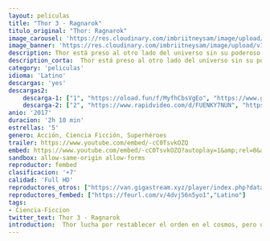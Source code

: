 ```yaml
---
layout: peliculas
title: "Thor 3 - Ragnarok"
titulo_original: "Thor: Ragnarok"
image_carousel: 'https://res.cloudinary.com/imbriitneysam/image/upload/v1543630706/thor-3-poster-min.jpg'
image_banner: 'https://res.cloudinary.com/imbriitneysam/image/upload/v1543630707/thor3-banner-min.jpg'
description: Thor está preso al otro lado del universo sin su poderoso martillo y se enfrenta a una carrera contra el tiempo. Su objetivo es volver a Asgard y parar el Ragnarok porque significaría la destrucción de su planeta natal y el fin de la civilización Asgardiana a manos de una todopoderosa y nueva amenaza, la implacable Hela.
description_corta:  Thor está preso al otro lado del universo sin su poderoso martillo y se enfrenta a una carrera contra el tiempo. Su objetivo es volver a Asgard y parar el Ragnarok porque significaría la destrucción de su planeta natal y el fin de...
category: 'peliculas'
idioma: 'Latino'
descargas: 'yes'
descargas2:
    descarga-1: ["1", "https://oload.fun/f/MyfhCbsVgEo", "https://www.google.com/s2/favicons?domain=openload.co","OpenLoad","https://res.cloudinary.com/imbriitneysam/image/upload/v1541473684/mexico.png", "Latino", "Full HD"]
    descarga-2: ["2", "https://www.rapidvideo.com/d/FUENKY7NUN", "https://www.google.com/s2/favicons?domain=www.rapidvideo.com","RapidVideo","https://res.cloudinary.com/imbriitneysam/image/upload/v1541473684/mexico.png", "Latino", "Full HD"]
anio: '2017'
duracion: '2h 10 min'
estrellas: '5'
genero: Acción, Ciencia Ficción, Superhéroes
trailer: https://www.youtube.com/embed/-cC0TsvkOZQ
embed: https://www.youtube.com/embed/-cC0TsvkOZQ?autoplay=1&amp;rel=0&amp;hd=1&border=0&wmode=opaque&enablejsapi=1&modestbranding=1&controls=1&showinfo=0
sandbox: allow-same-origin allow-forms
reproductor: fembed
clasificacion: '+7'
calidad: 'Full HD'
reproductores_otros: ["https://van.gigastream.xyz/player/index.php?data=4e732ced3463d06de0ca9a15b6153677","Latino","https://streampelis.info/public/dist/index.html?id=2a56de473aa423303c8ea413ed770326","Latino","https://www.zembed.to/public/dist/asteroid.html?id=5d15551e9481880b7489b194cab72df8&title=Thor:%20Ragnarok","Latino","https://gdriveplayer.me/embed2.php?link=VxwONrsm0uX%252BpuHbfaz6Iw8Je5tHjH9j2po5Ee260JH9Oir0%252FvXbNeL93xrY4eAcwDJ9%252BEkj6SDW1udEjifNn5LrMZCk8cW8wTL3FI2Mmr1Gn5iBZ75mF2sXsPyByiaSpgkj4MK4O0mdnoOkllrIIhx3HM907CIS8Lcl1g7LVVpYK6bDirf1IPIukHRC8WV5I%253D","Latino","https://player.premiumstream.live/player.php?id=NDM3OA&sub=","Latino","https://api.cuevana3.io/stream/index.php?file=ek5lbm9xYWNrS0xYMTZLa2xNbkdvY3ZTb3BtZng4TGp6ZFpobGFMUGtPTFJ5SnFUWU5MSzZkUFhZR1JwbTVha25KR1VvcVBWMGVMWWtaYWhvSkhWNTVlWVkyTnBsWlBTc0tTSGtYdW1qK0RVbHc9PQ","Latino","https://mstream.press/t6e5ngpuumcg","Latino"]
reproductores_fembed: ["https://feurl.com/v/4dvj56n5yo1","Latino"]
tags:
- Ciencia-Ficcion
twitter_text: Thor 3 - Ragnarok
introduction:  Thor lucha por restablecer el orden en el cosmos, pero una antigua raza liderada por el vengativo Malekith regresa con el propósito de volver a sumir el universo en la oscuridad. Se trata de un villano con el que ni siquiera Odín y..
---
```












